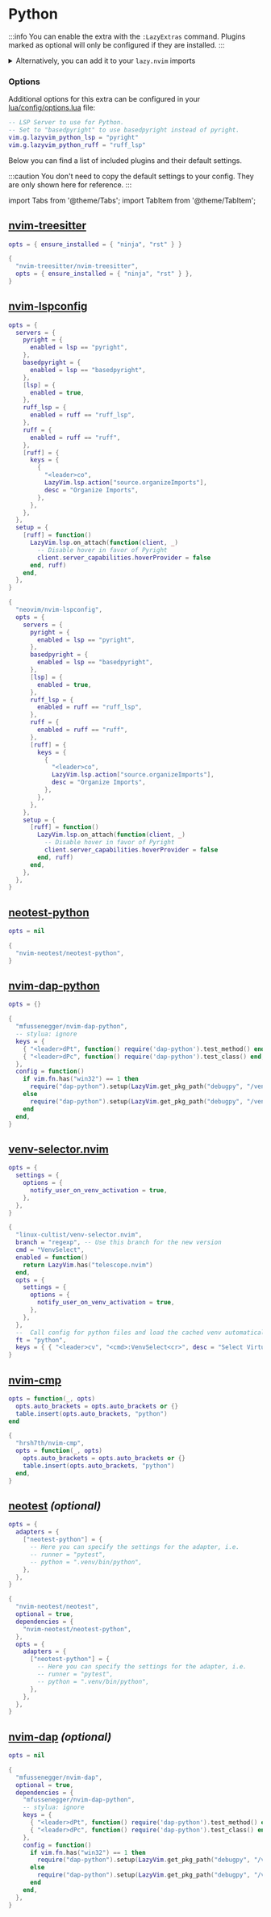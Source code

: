 # Python

<!-- plugins:start -->

:::info
You can enable the extra with the `:LazyExtras` command.
Plugins marked as optional will only be configured if they are installed.
:::

<details>
<summary>Alternatively, you can add it to your <code>lazy.nvim</code> imports</summary>

```lua title="lua/config/lazy.lua" {4}
require("lazy").setup({
  spec = {
    { "LazyVim/LazyVim", import = "lazyvim.plugins" },
    { import = "lazyvim.plugins.extras.lang.python" },
    { import = "plugins" },
  },
})
```

</details>

### Options

Additional options for this extra can be configured in your [lua/config/options.lua](/configuration/general#options) file:

```lua title="lua/config/options.lua"
-- LSP Server to use for Python.
-- Set to "basedpyright" to use basedpyright instead of pyright.
vim.g.lazyvim_python_lsp = "pyright"
vim.g.lazyvim_python_ruff = "ruff_lsp"
```

Below you can find a list of included plugins and their default settings.

:::caution
You don't need to copy the default settings to your config.
They are only shown here for reference.
:::

import Tabs from '@theme/Tabs';
import TabItem from '@theme/TabItem';

## [nvim-treesitter](https://github.com/nvim-treesitter/nvim-treesitter)

<Tabs>

<TabItem value="opts" label="Options">

```lua
opts = { ensure_installed = { "ninja", "rst" } }
```

</TabItem>


<TabItem value="code" label="Full Spec">

```lua
{
  "nvim-treesitter/nvim-treesitter",
  opts = { ensure_installed = { "ninja", "rst" } },
}
```

</TabItem>

</Tabs>

## [nvim-lspconfig](https://github.com/neovim/nvim-lspconfig)

<Tabs>

<TabItem value="opts" label="Options">

```lua
opts = {
  servers = {
    pyright = {
      enabled = lsp == "pyright",
    },
    basedpyright = {
      enabled = lsp == "basedpyright",
    },
    [lsp] = {
      enabled = true,
    },
    ruff_lsp = {
      enabled = ruff == "ruff_lsp",
    },
    ruff = {
      enabled = ruff == "ruff",
    },
    [ruff] = {
      keys = {
        {
          "<leader>co",
          LazyVim.lsp.action["source.organizeImports"],
          desc = "Organize Imports",
        },
      },
    },
  },
  setup = {
    [ruff] = function()
      LazyVim.lsp.on_attach(function(client, _)
        -- Disable hover in favor of Pyright
        client.server_capabilities.hoverProvider = false
      end, ruff)
    end,
  },
}
```

</TabItem>


<TabItem value="code" label="Full Spec">

```lua
{
  "neovim/nvim-lspconfig",
  opts = {
    servers = {
      pyright = {
        enabled = lsp == "pyright",
      },
      basedpyright = {
        enabled = lsp == "basedpyright",
      },
      [lsp] = {
        enabled = true,
      },
      ruff_lsp = {
        enabled = ruff == "ruff_lsp",
      },
      ruff = {
        enabled = ruff == "ruff",
      },
      [ruff] = {
        keys = {
          {
            "<leader>co",
            LazyVim.lsp.action["source.organizeImports"],
            desc = "Organize Imports",
          },
        },
      },
    },
    setup = {
      [ruff] = function()
        LazyVim.lsp.on_attach(function(client, _)
          -- Disable hover in favor of Pyright
          client.server_capabilities.hoverProvider = false
        end, ruff)
      end,
    },
  },
}
```

</TabItem>

</Tabs>

## [neotest-python](https://github.com/nvim-neotest/neotest-python)

<Tabs>

<TabItem value="opts" label="Options">

```lua
opts = nil
```

</TabItem>


<TabItem value="code" label="Full Spec">

```lua
{
  "nvim-neotest/neotest-python",
}
```

</TabItem>

</Tabs>

## [nvim-dap-python](https://github.com/mfussenegger/nvim-dap-python)

<Tabs>

<TabItem value="opts" label="Options">

```lua
opts = {}
```

</TabItem>


<TabItem value="code" label="Full Spec">

```lua
{
  "mfussenegger/nvim-dap-python",
  -- stylua: ignore
  keys = {
    { "<leader>dPt", function() require('dap-python').test_method() end, desc = "Debug Method", ft = "python" },
    { "<leader>dPc", function() require('dap-python').test_class() end, desc = "Debug Class", ft = "python" },
  },
  config = function()
    if vim.fn.has("win32") == 1 then
      require("dap-python").setup(LazyVim.get_pkg_path("debugpy", "/venv/Scripts/pythonw.exe"))
    else
      require("dap-python").setup(LazyVim.get_pkg_path("debugpy", "/venv/bin/python"))
    end
  end,
}
```

</TabItem>

</Tabs>

## [venv-selector.nvim](https://github.com/linux-cultist/venv-selector.nvim)

<Tabs>

<TabItem value="opts" label="Options">

```lua
opts = {
  settings = {
    options = {
      notify_user_on_venv_activation = true,
    },
  },
}
```

</TabItem>


<TabItem value="code" label="Full Spec">

```lua
{
  "linux-cultist/venv-selector.nvim",
  branch = "regexp", -- Use this branch for the new version
  cmd = "VenvSelect",
  enabled = function()
    return LazyVim.has("telescope.nvim")
  end,
  opts = {
    settings = {
      options = {
        notify_user_on_venv_activation = true,
      },
    },
  },
  --  Call config for python files and load the cached venv automatically
  ft = "python",
  keys = { { "<leader>cv", "<cmd>:VenvSelect<cr>", desc = "Select VirtualEnv", ft = "python" } },
}
```

</TabItem>

</Tabs>

## [nvim-cmp](https://github.com/hrsh7th/nvim-cmp)

<Tabs>

<TabItem value="opts" label="Options">

```lua
opts = function(_, opts)
  opts.auto_brackets = opts.auto_brackets or {}
  table.insert(opts.auto_brackets, "python")
end
```

</TabItem>


<TabItem value="code" label="Full Spec">

```lua
{
  "hrsh7th/nvim-cmp",
  opts = function(_, opts)
    opts.auto_brackets = opts.auto_brackets or {}
    table.insert(opts.auto_brackets, "python")
  end,
}
```

</TabItem>

</Tabs>

## [neotest](https://github.com/nvim-neotest/neotest) _(optional)_

<Tabs>

<TabItem value="opts" label="Options">

```lua
opts = {
  adapters = {
    ["neotest-python"] = {
      -- Here you can specify the settings for the adapter, i.e.
      -- runner = "pytest",
      -- python = ".venv/bin/python",
    },
  },
}
```

</TabItem>


<TabItem value="code" label="Full Spec">

```lua
{
  "nvim-neotest/neotest",
  optional = true,
  dependencies = {
    "nvim-neotest/neotest-python",
  },
  opts = {
    adapters = {
      ["neotest-python"] = {
        -- Here you can specify the settings for the adapter, i.e.
        -- runner = "pytest",
        -- python = ".venv/bin/python",
      },
    },
  },
}
```

</TabItem>

</Tabs>

## [nvim-dap](https://github.com/mfussenegger/nvim-dap) _(optional)_

<Tabs>

<TabItem value="opts" label="Options">

```lua
opts = nil
```

</TabItem>


<TabItem value="code" label="Full Spec">

```lua
{
  "mfussenegger/nvim-dap",
  optional = true,
  dependencies = {
    "mfussenegger/nvim-dap-python",
    -- stylua: ignore
    keys = {
      { "<leader>dPt", function() require('dap-python').test_method() end, desc = "Debug Method", ft = "python" },
      { "<leader>dPc", function() require('dap-python').test_class() end, desc = "Debug Class", ft = "python" },
    },
    config = function()
      if vim.fn.has("win32") == 1 then
        require("dap-python").setup(LazyVim.get_pkg_path("debugpy", "/venv/Scripts/pythonw.exe"))
      else
        require("dap-python").setup(LazyVim.get_pkg_path("debugpy", "/venv/bin/python"))
      end
    end,
  },
}
```

</TabItem>

</Tabs>

<!-- plugins:end -->
